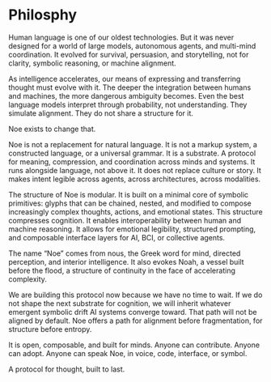 # Philosphy

Human language is one of our oldest technologies. But it was never designed for a world of large models, autonomous agents, and multi-mind coordination. It evolved for survival, persuasion, and storytelling, not for clarity, symbolic reasoning, or machine alignment.

As intelligence accelerates, our means of expressing and transferring thought must evolve with it. The deeper the integration between humans and machines, the more dangerous ambiguity becomes. Even the best language models interpret through probability, not understanding. They simulate alignment. They do not share a structure for it.

Noe exists to change that.

Noe is not a replacement for natural language. It is not a markup system, a constructed language, or a universal grammar. It is a substrate. A protocol for meaning, compression, and coordination across minds and systems. It runs alongside language, not above it. It does not replace culture or story. It makes intent legible across agents, across architectures, across modalities.

The structure of Noe is modular. It is built on a minimal core of symbolic primitives: glyphs that can be chained, nested, and modified to compose increasingly complex thoughts, actions, and emotional states. This structure compresses cognition. It enables interoperability between human and machine reasoning. It allows for emotional legibility, structured prompting, and composable interface layers for AI, BCI, or collective agents.

The name “Noe” comes from nous, the Greek word for mind, directed perception, and interior intelligence. It also evokes Noah, a vessel built before the flood, a structure of continuity in the face of accelerating complexity.

We are building this protocol now because we have no time to wait. If we do not shape the next substrate for cognition, we will inherit whatever emergent symbolic drift AI systems converge toward. That path will not be aligned by default. Noe offers a path for alignment before fragmentation, for structure before entropy.

It is open, composable, and built for minds. Anyone can contribute. Anyone can adopt. Anyone can speak Noe, in voice, code, interface, or symbol.

A protocol for thought, built to last.
